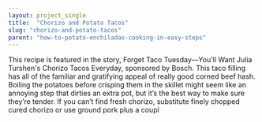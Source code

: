 ```yaml
---
layout: project_single
title:  "Chorizo and Potato Tacos"
slug: "chorizo-and-potato-tacos"
parent: "how-to-potato-enchiladas-cooking-in-easy-steps"
---
```

This recipe is featured in the story, Forget Taco Tuesday—You'll Want Julia Turshen's Chorizo Tacos Everyday, sponsored by Bosch.  This taco filling has all of the familiar and gratifying appeal of really good corned beef hash. Boiling the potatoes before crisping them in the skillet might seem like an annoying step that dirties an extra pot, but it’s the best way to make sure they’re tender. If you can’t find fresh chorizo, substitute finely chopped cured chorizo or use ground pork plus a coupl